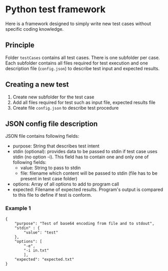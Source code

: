 # Python test framework
Here is a framework designed to simply write new test cases without specific coding knowledge.

## Principle
Folder `testCases` contains all test cases. There is one subfolder per case.
Each subfolder contains all files required for test execution and one description file (`config.json`)
to describe test input and expected results.


## Creating a new test
1. Create new subfolder for the test case
1. Add all files required for test such as input file, expected results file
1. Create file `config.json` to describe test procedure

## JSON config file description
JSON file contains following fields:
* purpose: String that describes test intent
* stdin (optional): provides data to be passed to stdin if test case uses stdin (no option -i). This field has to contain one and only one of following fields:
  * value: String to pass to stdin
  * file: filename which content will be passed to stdin (file has to be present in test case folder)
* options: Array of all options to add to program call
* expected: Filename of expected results. Program's output is compared to this file to define if test is conform.

### Example 1

```
{
    "purpose": "Test of base64 encoding from file and to stdout",
    "stdin" : {
        "value": "test"
    },
    "options": [
        "-e",
        "-i in.txt"
        ],
    "expected": "expected.txt"
}
```
